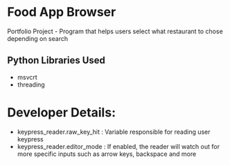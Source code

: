 # Food App Browser
 Portfolio Project - Program that helps users select what restaurant to chose depending on search

## Python Libraries Used  
- msvcrt
- threading

# Developer Details:
- keypress_reader.raw_key_hit : Variable responsible for reading user keypress
- keypress_reader.editor_mode : If enabled, the reader will watch out for more specific inputs such as arrow keys, backspace and more